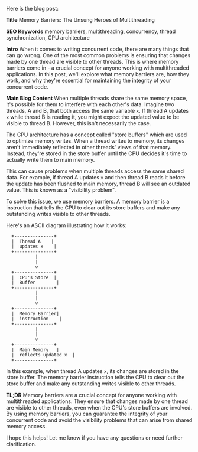Here is the blog post:

**Title**
Memory Barriers: The Unsung Heroes of Multithreading

**SEO Keywords**
memory barriers, multithreading, concurrency, thread synchronization, CPU architecture

**Intro**
When it comes to writing concurrent code, there are many things that can go wrong. One of the most common problems is ensuring that changes made by one thread are visible to other threads. This is where memory barriers come in - a crucial concept for anyone working with multithreaded applications. In this post, we'll explore what memory barriers are, how they work, and why they're essential for maintaining the integrity of your concurrent code.

**Main Blog Content**
When multiple threads share the same memory space, it's possible for them to interfere with each other's data. Imagine two threads, A and B, that both access the same variable `x`. If thread A updates `x` while thread B is reading it, you might expect the updated value to be visible to thread B. However, this isn't necessarily the case.

The CPU architecture has a concept called "store buffers" which are used to optimize memory writes. When a thread writes to memory, its changes aren't immediately reflected in other threads' views of that memory. Instead, they're stored in the store buffer until the CPU decides it's time to actually write them to main memory.

This can cause problems when multiple threads access the same shared data. For example, if thread A updates `x` and then thread B reads it before the update has been flushed to main memory, thread B will see an outdated value. This is known as a "visibility problem".

To solve this issue, we use memory barriers. A memory barrier is a instruction that tells the CPU to clear out its store buffers and make any outstanding writes visible to other threads.

Here's an ASCII diagram illustrating how it works:
```
  +---------------+
  |  Thread A    |
  |  updates x    |
  +---------------+
           |
           |
           v
  +---------------+
  |  CPU's Store  |
  |  Buffer        |
  +---------------+
           |
           |
           v
  +---------------+
  |  Memory Barrier|
  |  instruction    |
  +---------------+
           |
           |
           v
  +---------------+
  |  Main Memory   |
  |  reflects updated x  |
  +---------------+
```
In this example, when thread A updates `x`, its changes are stored in the store buffer. The memory barrier instruction tells the CPU to clear out the store buffer and make any outstanding writes visible to other threads.

**TL;DR**
Memory barriers are a crucial concept for anyone working with multithreaded applications. They ensure that changes made by one thread are visible to other threads, even when the CPU's store buffers are involved. By using memory barriers, you can guarantee the integrity of your concurrent code and avoid the visibility problems that can arise from shared memory access.

I hope this helps! Let me know if you have any questions or need further clarification.